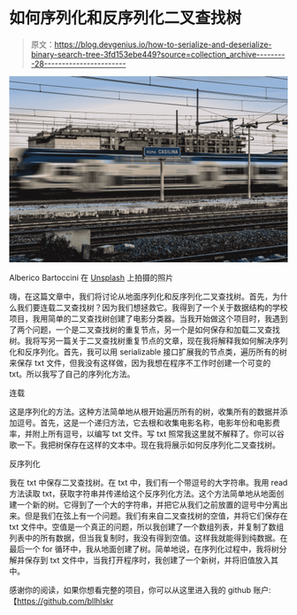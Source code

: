# 如何序列化和反序列化二叉查找树

> 原文：<https://blog.devgenius.io/how-to-serialize-and-deserialize-binary-search-tree-3fd153ebe449?source=collection_archive---------28----------------------->

![](img/8a880d787452676e6943f6ba2278aff4.png)

Alberico Bartoccini 在 [Unsplash](https://unsplash.com?utm_source=medium&utm_medium=referral) 上拍摄的照片

嗨，在这篇文章中，我们将讨论从地面序列化和反序列化二叉查找树。首先，为什么我们要连载二叉查找树？因为我们想拯救它。我得到了一个关于数据结构的学校项目，我用简单的二叉查找树创建了电影分类器。当我开始做这个项目时，我遇到了两个问题，一个是二叉查找树的重复节点，另一个是如何保存和加载二叉查找树。我将写另一篇关于二叉查找树重复节点的文章，现在我将解释我如何解决序列化和反序列化。首先，我可以用 serializable 接口扩展我的节点类，遍历所有的树来保存 txt 文件，但我没有这样做，因为我想在程序不工作时创建一个可变的 txt。所以我写了自己的序列化方法。

连载

这是序列化的方法。这种方法简单地从根开始遍历所有的树，收集所有的数据并添加逗号。首先，这是一个递归方法，它去根和收集电影名称，电影年份和电影费率，并附上所有逗号，以编写 txt 文件。写 txt 照常我这里就不解释了。你可以谷歌一下。我把树保存在这样的文本中。现在我将展示如何反序列化二叉查找树。

反序列化

我在 txt 中保存二叉查找树。在 txt 中，我们有一个带逗号的大字符串。我用 read 方法读取 txt，获取字符串并传递给这个反序列化方法。这个方法简单地从地面创建一个新的树。它得到了一个大的字符串，并把它从我们之前放置的逗号中分离出来。但是我们在弦上有一个问题。我们有来自二叉查找树的空值，并将它们保存在 txt 文件中。空值是一个真正的问题，所以我创建了一个数组列表，并复制了数组列表中的所有数据，但当我复制时，我没有得到空值。这样我就能得到纯数据。在最后一个 for 循环中，我从地面创建了树。简单地说，在序列化过程中，我将树分解并保存到 txt 文件中，当我打开程序时，我创建了一个新树，并将旧值放入其中。

感谢你的阅读，如果你想看完整的项目，你可以从这里进入我的 github 账户:【https://github.com/bllhlskr 